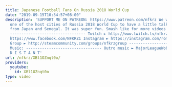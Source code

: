 ```yaml
---
title: Japanese Football Fans On Russia 2018 World Cup
date: "2019-09-15T10:34:57+08:00"
description: 'SUPPORT ME ON PATREON: https://www.patreon.com/nfkrz We went to Yekaterinburg,
  one of the host cities of Russia 2018 World Cup to have a little talk with the guests
  from Japan and Senegal. It was super fun. Smash like for more videos like this!
  --------------------------------- Twitch ► http://www.twitch.tv/nfkrz Facebook ►
  https://www.facebook.com/NFKRZ1 Instagram ► https://instagram.com/roman_nfkrz/ Steam
  Group ► http://steamcommunity.com/groups/nfkrzgroup ---------------------------------
  Music: --------------------------------- Outro music ► MajorLeagueWobs/Holder -
  D I S T A N T'
url: /nfkrz/XBl1OZnqt0o/
providers:
  youtube:
    id: XBl1OZnqt0o
type: video
---
```

